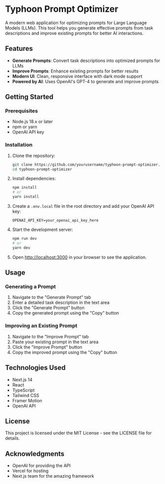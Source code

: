 # Typhoon Prompt Optimizer

A modern web application for optimizing prompts for Large Language Models (LLMs). This tool helps you generate effective prompts from task descriptions and improve existing prompts for better AI interactions.

## Features

- **Generate Prompts**: Convert task descriptions into optimized prompts for LLMs
- **Improve Prompts**: Enhance existing prompts for better results
- **Modern UI**: Clean, responsive interface with dark mode support
- **Powered by AI**: Uses OpenAI's GPT-4 to generate and improve prompts

## Getting Started

### Prerequisites

- Node.js 18.x or later
- npm or yarn
- OpenAI API key

### Installation

1. Clone the repository:
   ```bash
   git clone https://github.com/yourusername/typhoon-prompt-optimizer.git
   cd typhoon-prompt-optimizer
   ```

2. Install dependencies:
   ```bash
   npm install
   # or
   yarn install
   ```

3. Create a `.env.local` file in the root directory and add your OpenAI API key:
   ```
   OPENAI_API_KEY=your_openai_api_key_here
   ```

4. Start the development server:
   ```bash
   npm run dev
   # or
   yarn dev
   ```

5. Open [http://localhost:3000](http://localhost:3000) in your browser to see the application.

## Usage

### Generating a Prompt

1. Navigate to the "Generate Prompt" tab
2. Enter a detailed task description in the text area
3. Click the "Generate Prompt" button
4. Copy the generated prompt using the "Copy" button

### Improving an Existing Prompt

1. Navigate to the "Improve Prompt" tab
2. Paste your existing prompt in the text area
3. Click the "Improve Prompt" button
4. Copy the improved prompt using the "Copy" button

## Technologies Used

- Next.js 14
- React
- TypeScript
- Tailwind CSS
- Framer Motion
- OpenAI API

## License

This project is licensed under the MIT License - see the LICENSE file for details.

## Acknowledgments

- OpenAI for providing the API
- Vercel for hosting
- Next.js team for the amazing framework
